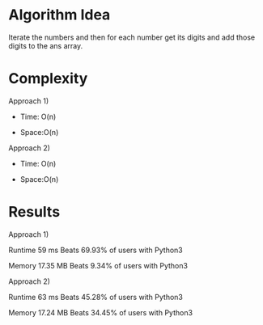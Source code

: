 # Algorithm Idea

Iterate the numbers and then for each number get its digits and add those digits to the ans array.

# Complexity

Approach 1)

- Time: O(n)

- Space:O(n)

Approach 2)

- Time: O(n)

- Space:O(n)

# Results

Approach 1)

Runtime
59
ms
Beats
69.93%
of users with Python3

Memory
17.35
MB
Beats
9.34%
of users with Python3

Approach 2)

Runtime
63
ms
Beats
45.28%
of users with Python3

Memory
17.24
MB
Beats
34.45%
of users with Python3